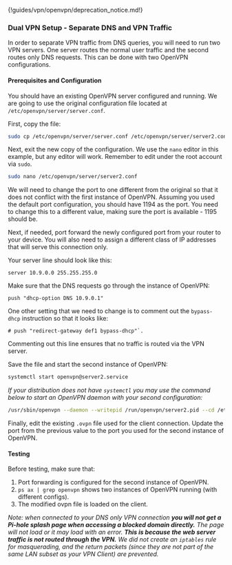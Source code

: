 {!guides/vpn/openvpn/deprecation_notice.md!}

### Dual VPN Setup - Separate DNS and VPN Traffic

In order to separate VPN traffic from DNS queries, you will need to run two VPN servers. One server routes the normal user traffic and the second routes only DNS requests. This can be done with two OpenVPN configurations.

#### Prerequisites and Configuration

You should have an existing OpenVPN server configured and running. We are going to use the original configuration file located at `/etc/openvpn/server/server.conf`.

First, copy the file:

```bash
sudo cp /etc/openvpn/server/server.conf /etc/openvpn/server/server2.conf
```

Next, exit the new copy of the configuration. We use the `nano` editor in this example, but any editor will work. Remember to edit under the root account via `sudo`.

```bash
sudo nano /etc/openvpn/server/server2.conf
```

We will need to change the port to one different from the original so that it does not conflict with the first instance of OpenVPN. Assuming you used the default port configuration, you should have 1194 as the port. You need to change this to a different value, making sure the port is available - 1195 should be.

Next, if needed, port forward the newly configured port from your router to your device. You will also need to assign a different class of IP addresses that will serve this connection only.

Your server line should look like this:

```text
server 10.9.0.0 255.255.255.0
```

Make sure that the DNS requests go through the instance of OpenVPN:

```text
push "dhcp-option DNS 10.9.0.1"
```

One other setting that we need to change is to comment out the `bypass-dhcp` instruction so that it looks like:

```text
# push "redirect-gateway def1 bypass-dhcp"`.
```

Commenting out this line ensures that no traffic is routed via the VPN server.

Save the file and start the second instance of OpenVPN:

```bash
systemctl start openvpn@server2.service
```

*If your distribution does not have `systemctl` you may use the command below to start an OpenVPN daemon with your second configuration:*

```bash
/usr/sbin/openvpn --daemon --writepid /run/openvpn/server2.pid --cd /etc/openvpn --config server2.conf --script-security 2
```

Finally, edit the existing `.ovpn` file used for the client connection. Update the port from the previous value to the port you used for the second instance of OpenVPN.

#### Testing

Before testing, make sure that:

1. Port forwarding is configured for the second instance of OpenVPN.
2. `ps ax | grep openvpn` shows two instances of OpenVPN running (with different configs).
3. The modified ovpn file is loaded on the client.

*Note: when connected to your DNS only VPN connection **you will not get a Pi-hole splash page when accessing a blocked domain directly.** The page will not load or it may load with an error. **This is because the web server traffic is not routed through the VPN.** We did not create an `iptables` rule for masquerading, and the return packets (since they are not part of the same LAN subset as your VPN Client) are prevented.*
